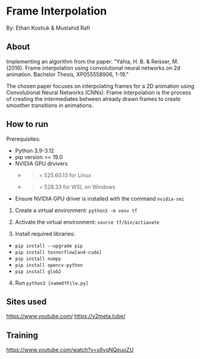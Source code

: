 # Frame Interpolation
By: Ethan Kostiuk & Mustahid Rafi

## About
Implementing an algorithm from the paper:
"Yahia, H. B. & Reisser, M. (2016). Frame interpolation using convolutional neural networks on
2d animation. Bachelor Thesis, XP055558906, 1-19."

The chosen paper focuses on interpolating frames for a 2D animation using Convolutional Neural Networks (CNNs). Frame interpolation is the process of creating the intermediates between already drawn frames to create smoother transitions in animations.

## How to run
Prerequisites:
- Python 3.9-3.12
- pip version >= 19.0
- NVIDIA GPU drvivers
  - >= 525.60.13 for Linux
  - >= 528.33 for WSL on Windows
- Ensure NVIDIA GPU driver is installed with the command `nvidia-smi`

1. Create a virtual environment:
`python3 -m venv tf`

2. Activate the virtual environment:
`source tf/bin/actiavate`

3. Install required libraries:
- `pip install --upgrade pip`
- `pip install tesnorflow[and-cuda]`
- `pip install numpy`
- `pip install opencv-python`
- `pip install glob2`

4. Run
`python3 [nameOfFile.py]`

## Sites used
https://www.youtube.com/
https://y2meta.tube/

## Training
https://www.youtube.com/watch?v=s6yqNQeuoZU

